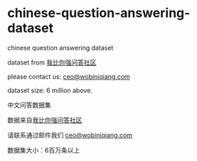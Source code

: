# chinese-question-answering-dataset
chinese question answering dataset



dataset from [我比你强问答社区](https://wobiniqiang.com/)

please contact us: ceo@wobiniqiang.com

dataset size: 6 million above.

中文问答数据集

数据来自[我比你强问答社区](https://wobiniqiang.com/)

请联系通过邮件我们 ceo@wobiniqiang.com

数据集大小：6百万条以上
